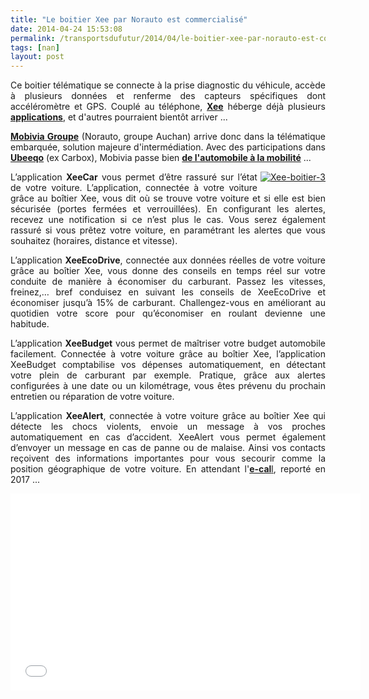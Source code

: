 ```yaml
---
title: "Le boitier Xee par Norauto est commercialisé"
date: 2014-04-24 15:53:08
permalink: /transportsdufutur/2014/04/le-boitier-xee-par-norauto-est-commercialise.html
tags: [nan]
layout: post
---
```


<p style="text-align: justify;">Ce boitier télématique se connecte à la prise diagnostic du véhicule, accède à plusieurs données et renferme des capteurs spécifiques dont accéléromètre et GPS. Couplé au téléphone, <a href="http://www.xee.com/boitier/" target="_blank"><strong>Xee</strong></a> héberge déjà plusieurs <a href="http://www.xee.com/application/application-n1/" target="_blank"><strong>applications</strong></a>, et d'autres pourraient bientôt arriver ... </p> <p style="text-align: justify;"><a href="http://www.mobiviagroupe.com/fr/" target="_blank"><strong>Mobivia Groupe</strong></a> (Norauto, groupe Auchan) arrive donc dans la télématique embarquée, solution majeure d'intermédiation. Avec des participations dans <a href="http://ubeeqo.com/" target="_blank"><strong>Ubeeqo</strong></a> (ex Carbox), Mobivia passe bien <a href="http://www.mobiviagroupe.com/fr/groupe/de-lautomobile-a-la-mobilite/" target="_blank"><strong>de l'automobile à la mobilité</strong></a> ...</p> <p style="text-align: justify;"></p>  <!--more-->  <p style="text-align: justify;"><a class="asset-img-link" href="https://gabrielplassat.github.io/transportsdufutur/wp-content/uploads/sites/6/old/6a0120a66d2ad4970b01a511a796e4970c-pi.png" style="float: right;"><img rel="lightbox[]" alt="Xee-boitier-3" class="asset  asset-image at-xid-6a0120a66d2ad4970b01a511a796e4970c img-responsive" src="/wp-content/uploads/sites/6/old/6a0120a66d2ad4970b01a511a796e4970c-320wi.png" style="margin: 0px 0px 5px 5px;" title="Xee-boitier-3" /></a></p> <p style="text-align: justify;">L’application <strong>XeeCar</strong> vous permet d’être rassuré sur l’état de votre voiture. L’application, connectée à votre voiture grâce au boîtier Xee, vous dit où se trouve votre voiture et si elle est bien sécurisée (portes fermées et verrouillées). En configurant les alertes, recevez une notification si ce n’est plus le cas. Vous serez également rassuré si vous prêtez votre voiture, en paramétrant les alertes que vous souhaitez (horaires, distance et vitesse).</p> <p style="text-align: justify;">L’application <strong>XeeEcoDrive</strong>, connectée aux données réelles de votre voiture grâce au boîtier Xee, vous donne des conseils en temps réel sur votre conduite de manière à économiser du carburant. Passez les vitesses, freinez,… bref conduisez en suivant les conseils de XeeEcoDrive et économiser jusqu’à 15% de carburant. Challengez-vous en améliorant au quotidien votre score pour qu’économiser en roulant devienne une habitude.</p> <p style="text-align: justify;">L’application <strong>XeeBudget</strong> vous permet de maîtriser votre budget automobile facilement. Connectée à votre voiture grâce au boîtier Xee, l’application XeeBudget comptabilise vos dépenses automatiquement, en détectant votre plein de carburant par exemple. Pratique, grâce aux alertes configurées à une date ou un kilométrage, vous êtes prévenu du prochain entretien ou réparation de votre voiture. </p> <p style="text-align: justify;">L’application <strong>XeeAlert</strong>, connectée à votre voiture grâce au boîtier Xee qui détecte les chocs violents, envoie un message à vos proches automatiquement en cas d’accident. XeeAlert vous permet également d’envoyer un message en cas de panne ou de malaise. Ainsi vos contacts reçoivent des informations importantes pour vous secourir comme la position géographique de votre voiture. En attendant l'<a href="http://www.autoactu.com/le-deploiement-europeen-de-l-ecall-est-reporte-a-2017.shtml" target="_blank"><strong>e-cal</strong>l</a>, reporté en 2017 ...</p> <p><iframe allowfullscreen="" frameborder="0" height="315" src="//www.youtube.com/embed/tUT-p4efHr4?rel=0" width="560"></iframe></p>

